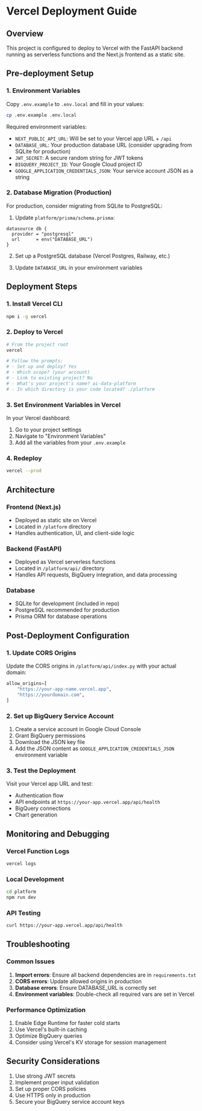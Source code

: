# Vercel Deployment Guide

## Overview
This project is configured to deploy to Vercel with the FastAPI backend running as serverless functions and the Next.js frontend as a static site.

## Pre-deployment Setup

### 1. Environment Variables
Copy `.env.example` to `.env.local` and fill in your values:
```bash
cp .env.example .env.local
```

Required environment variables:
- `NEXT_PUBLIC_API_URL`: Will be set to your Vercel app URL + `/api`
- `DATABASE_URL`: Your production database URL (consider upgrading from SQLite for production)
- `JWT_SECRET`: A secure random string for JWT tokens
- `BIGQUERY_PROJECT_ID`: Your Google Cloud project ID
- `GOOGLE_APPLICATION_CREDENTIALS_JSON`: Your service account JSON as a string

### 2. Database Migration (Production)
For production, consider migrating from SQLite to PostgreSQL:

1. Update `platform/prisma/schema.prisma`:
```prisma
datasource db {
  provider = "postgresql"
  url      = env("DATABASE_URL")
}
```

2. Set up a PostgreSQL database (Vercel Postgres, Railway, etc.)

3. Update `DATABASE_URL` in your environment variables

## Deployment Steps

### 1. Install Vercel CLI
```bash
npm i -g vercel
```

### 2. Deploy to Vercel
```bash
# From the project root
vercel

# Follow the prompts:
# - Set up and deploy? Yes
# - Which scope? (your account)
# - Link to existing project? No
# - What's your project's name? ai-data-platform
# - In which directory is your code located? ./platform
```

### 3. Set Environment Variables in Vercel
In your Vercel dashboard:
1. Go to your project settings
2. Navigate to "Environment Variables"
3. Add all the variables from your `.env.example`

### 4. Redeploy
```bash
vercel --prod
```

## Architecture

### Frontend (Next.js)
- Deployed as static site on Vercel
- Located in `/platform` directory
- Handles authentication, UI, and client-side logic

### Backend (FastAPI)
- Deployed as Vercel serverless functions
- Located in `/platform/api/` directory
- Handles API requests, BigQuery integration, and data processing

### Database
- SQLite for development (included in repo)
- PostgreSQL recommended for production
- Prisma ORM for database operations

## Post-Deployment Configuration

### 1. Update CORS Origins
Update the CORS origins in `/platform/api/index.py` with your actual domain:
```python
allow_origins=[
    "https://your-app-name.vercel.app",
    "https://yourdomain.com",
]
```

### 2. Set up BigQuery Service Account
1. Create a service account in Google Cloud Console
2. Grant BigQuery permissions
3. Download the JSON key file
4. Add the JSON content as `GOOGLE_APPLICATION_CREDENTIALS_JSON` environment variable

### 3. Test the Deployment
Visit your Vercel app URL and test:
- Authentication flow
- API endpoints at `https://your-app.vercel.app/api/health`
- BigQuery connections
- Chart generation

## Monitoring and Debugging

### Vercel Function Logs
```bash
vercel logs
```

### Local Development
```bash
cd platform
npm run dev
```

### API Testing
```bash
curl https://your-app.vercel.app/api/health
```

## Troubleshooting

### Common Issues
1. **Import errors**: Ensure all backend dependencies are in `requirements.txt`
2. **CORS errors**: Update allowed origins in production
3. **Database errors**: Ensure DATABASE_URL is correctly set
4. **Environment variables**: Double-check all required vars are set in Vercel

### Performance Optimization
1. Enable Edge Runtime for faster cold starts
2. Use Vercel's built-in caching
3. Optimize BigQuery queries
4. Consider using Vercel's KV storage for session management

## Security Considerations
1. Use strong JWT secrets
2. Implement proper input validation
3. Set up proper CORS policies
4. Use HTTPS only in production
5. Secure your BigQuery service account keys
